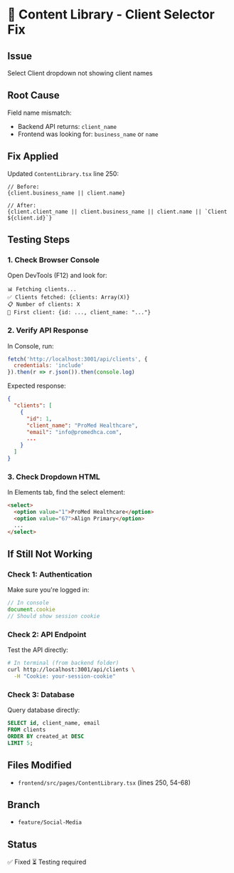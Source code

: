 # 🧪 Content Library - Client Selector Fix

## Issue
Select Client dropdown not showing client names

## Root Cause
Field name mismatch:
- Backend API returns: `client_name`
- Frontend was looking for: `business_name` or `name`

## Fix Applied
Updated `ContentLibrary.tsx` line 250:
```tsx
// Before:
{client.business_name || client.name}

// After:
{client.client_name || client.business_name || client.name || `Client ${client.id}`}
```

## Testing Steps

### 1. Check Browser Console
Open DevTools (F12) and look for:
```
📊 Fetching clients...
✅ Clients fetched: {clients: Array(X)}
📋 Number of clients: X
👤 First client: {id: ..., client_name: "..."}
```

### 2. Verify API Response
In Console, run:
```javascript
fetch('http://localhost:3001/api/clients', {
  credentials: 'include'
}).then(r => r.json()).then(console.log)
```

Expected response:
```json
{
  "clients": [
    {
      "id": 1,
      "client_name": "ProMed Healthcare",
      "email": "info@promedhca.com",
      ...
    }
  ]
}
```

### 3. Check Dropdown HTML
In Elements tab, find the select element:
```html
<select>
  <option value="1">ProMed Healthcare</option>
  <option value="67">Align Primary</option>
  ...
</select>
```

## If Still Not Working

### Check 1: Authentication
Make sure you're logged in:
```javascript
// In console
document.cookie
// Should show session cookie
```

### Check 2: API Endpoint
Test the API directly:
```bash
# In terminal (from backend folder)
curl http://localhost:3001/api/clients \
  -H "Cookie: your-session-cookie"
```

### Check 3: Database
Query database directly:
```sql
SELECT id, client_name, email 
FROM clients 
ORDER BY created_at DESC 
LIMIT 5;
```

## Files Modified
- `frontend/src/pages/ContentLibrary.tsx` (lines 250, 54-68)

## Branch
- `feature/Social-Media`

## Status
✅ Fixed
⏳ Testing required

